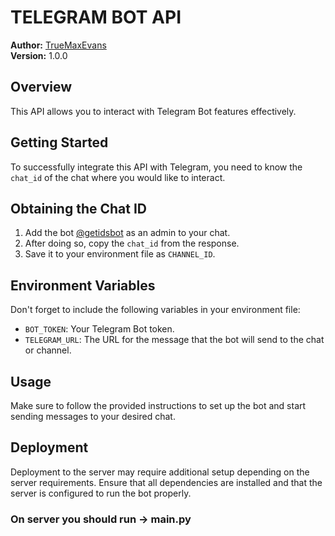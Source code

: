 # TELEGRAM BOT API

**Author:** [TrueMaxEvans](https://github.com/truemaxevans)  
**Version:** 1.0.0

## Overview

This API allows you to interact with Telegram Bot features effectively.

## Getting Started

To successfully integrate this API with Telegram, you need to know the `chat_id` of the chat where you would like to interact.

## Obtaining the Chat ID

1. Add the bot [@getidsbot](https://t.me/getidsbot) as an admin to your chat.
2. After doing so, copy the `chat_id` from the response.
3. Save it to your environment file as `CHANNEL_ID`.

## Environment Variables

Don't forget to include the following variables in your environment file:

- `BOT_TOKEN`: Your Telegram Bot token.
- `TELEGRAM_URL`: The URL for the message that the bot will send to the chat or channel.

## Usage

Make sure to follow the provided instructions to set up the bot and start sending messages to your desired chat.


## Deployment

Deployment to the server may require additional setup depending on the server requirements. Ensure that all dependencies are installed and that the server is configured to run the bot properly.

### On server you should run -> main.py